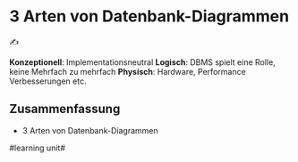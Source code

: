 # 3 Arten von Datenbank-Diagrammen
✍️

**Konzeptionell**: Implementationsneutral
**Logisch**: DBMS spielt eine Rolle, keine Mehrfach zu mehrfach
**Physisch**: Hardware, Performance Verbesserungen etc.

## Zusammenfassung
- 3 Arten von Datenbank-Diagrammen

#learning unit#